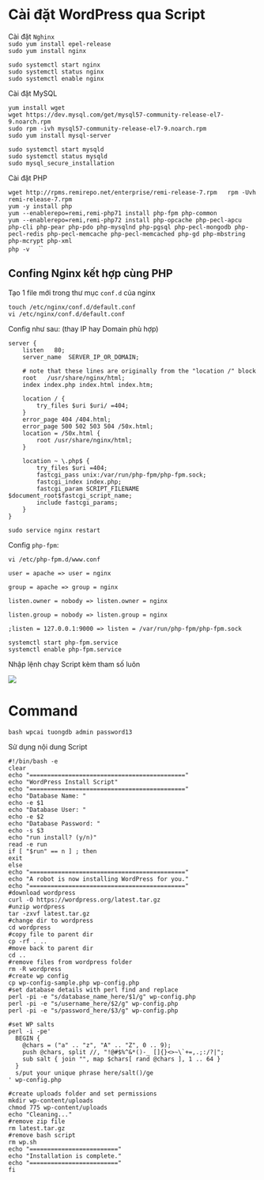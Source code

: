 # Cài đặt WordPress qua Script
Cài đặt `Nghinx`  
`sudo yum install epel-release `  
`sudo yum install nginx  `
```
sudo systemctl start nginx  
sudo systemctl status nginx  
sudo systemctl enable nginx  
```

Cài đặt MySQL


`yum install wget  `  
`wget https://dev.mysql.com/get/mysql57-community-release-el7-9.noarch.rpm `  
`sudo rpm -ivh mysql57-community-release-el7-9.noarch.rpm  `  
`sudo yum install mysql-server  `  
```
sudo systemctl start mysqld  
sudo systemctl status mysqld 
sudo mysql_secure_installation  
```

Cài đặt PHP

`wget http://rpms.remirepo.net/enterprise/remi-release-7.rpm  
rpm -Uvh remi-release-7.rpm  `  
`yum -y install php  `  
`yum --enablerepo=remi,remi-php71 install php-fpm php-common  `  
`yum --enablerepo=remi,remi-php72 install php-opcache php-pecl-apcu php-cli php-pear php-pdo php-mysqlnd php-pgsql php-pecl-mongodb php-pecl-redis php-pecl-memcache php-pecl-memcached php-gd php-mbstring php-mcrypt php-xml  `  
`php -v  `
``

## Confing Nginx kết hợp cùng PHP

Tạo 1 file mới trong thư mục `conf.d` của nginx  
```
touch /etc/nginx/conf.d/default.conf
vi /etc/nginx/conf.d/default.conf  
```
Config như sau: (thay IP hay Domain phù hợp)
```
server {  
    listen   80;
    server_name  SERVER_IP_OR_DOMAIN;

    # note that these lines are originally from the "location /" block
    root   /usr/share/nginx/html;
    index index.php index.html index.htm;

    location / {
        try_files $uri $uri/ =404;
    }
    error_page 404 /404.html;
    error_page 500 502 503 504 /50x.html;
    location = /50x.html {
        root /usr/share/nginx/html;
    }

    location ~ \.php$ {
        try_files $uri =404;
        fastcgi_pass unix:/var/run/php-fpm/php-fpm.sock;
        fastcgi_index index.php;
        fastcgi_param SCRIPT_FILENAME $document_root$fastcgi_script_name;
        include fastcgi_params;
    }
}
```
`sudo service nginx restart  `  

Config `php-fpm`:  

`vi /etc/php-fpm.d/www.conf  `  

```
user = apache => user = nginx

group = apache => group = nginx

listen.owner = nobody => listen.owner = nginx

listen.group = nobody => listen.group = nginx

;listen = 127.0.0.1:9000 => listen = /var/run/php-fpm/php-fpm.sock
```

```
systemctl start php-fpm.service
systemctl enable php-fpm.service 
```

Nhập lệnh chạy Script kèm tham số luôn 

<img src="https://i.imgur.com/t73Abo8.png">

# Command

`bash wpcai tuongdb admin password13`


Sử dụng nội dung Script

```
#!/bin/bash -e
clear
echo "============================================"
echo "WordPress Install Script"
echo "============================================"
echo "Database Name: "
echo -e $1
echo "Database User: "
echo -e $2
echo "Database Password: "
echo -s $3
echo "run install? (y/n)"
read -e run
if [ "$run" == n ] ; then
exit
else
echo "============================================"
echo "A robot is now installing WordPress for you."
echo "============================================"
#download wordpress
curl -O https://wordpress.org/latest.tar.gz
#unzip wordpress
tar -zxvf latest.tar.gz
#change dir to wordpress
cd wordpress
#copy file to parent dir
cp -rf . ..
#move back to parent dir
cd ..
#remove files from wordpress folder
rm -R wordpress
#create wp config
cp wp-config-sample.php wp-config.php
#set database details with perl find and replace
perl -pi -e "s/database_name_here/$1/g" wp-config.php
perl -pi -e "s/username_here/$2/g" wp-config.php
perl -pi -e "s/password_here/$3/g" wp-config.php

#set WP salts
perl -i -pe'
  BEGIN {
    @chars = ("a" .. "z", "A" .. "Z", 0 .. 9);
    push @chars, split //, "!@#$%^&*()-_ []{}<>~\`+=,.;:/?|";
    sub salt { join "", map $chars[ rand @chars ], 1 .. 64 }
  }
  s/put your unique phrase here/salt()/ge
' wp-config.php

#create uploads folder and set permissions
mkdir wp-content/uploads
chmod 775 wp-content/uploads
echo "Cleaning..."
#remove zip file
rm latest.tar.gz
#remove bash script
rm wp.sh
echo "========================="
echo "Installation is complete."
echo "========================="
fi

```


